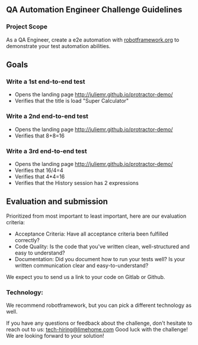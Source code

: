 ## QA Automation Engineer Challenge Guidelines

### Project Scope

As a QA Engineer, create a e2e automation with [robotframework.org](robotframework.org) to demonstrate your test automation abilities.

## Goals

### Write a 1st end-to-end test
- Opens the landing page http://juliemr.github.io/protractor-demo/
- Verifies that the title is load "Super Calculator"

### Write a 2nd end-to-end test
- Opens the landing page http://juliemr.github.io/protractor-demo/
- Verifies that 8+8=16

### Write a 3rd end-to-end test
- Opens the landing page http://juliemr.github.io/protractor-demo/
- Verifies that 16/4=4
- Verifies that 4*4=16
- Verifies that the History session has 2 expressions


## Evaluation and submission

Prioritized from most important to least important, here are our evaluation criteria:

- Acceptance Criteria: Have all acceptance criteria been fulfilled correctly?
- Code Quality: Is the code that you've written clean, well-structured and easy to understand?
- Documentation: Did you document how to run your tests well? Is your written communication clear and easy-to-understand?

We expect you to send us a link to your code on Gitlab or Github.

### Technology:
We recommend robotframework, but you can pick a different technology as well.

If you have any questions or feedback about the challenge, don't hesitate to reach out to us: tech-hiring@limehome.com
Good luck with the challenge! We are looking forward to your solution!
